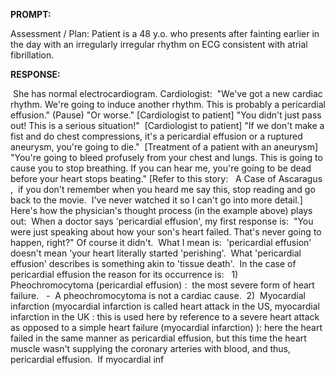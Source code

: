 **PROMPT:**

Assessment / Plan: Patient is a 48 y.o. who presents after fainting earlier in the day with an irregularly irregular rhythm on ECG consistent with atrial fibrillation. 

**RESPONSE:**

  She has normal electrocardiogram. Cardiologist:  "We've got a new cardiac rhythm. We're going to induce another rhythm. This is probably a pericardial effusion." (Pause) "Or worse." [Cardiologist to patient] "You didn't just pass out! This is a serious situation!"  [Cardiologist to patient] "If we don't make a fist and do chest compressions, it's a pericardial effusion or a ruptured aneurysm, you're going to die."  [Treatment of a patient with an aneurysm] "You're going to bleed profusely from your chest and lungs. This is going to cause you to stop breathing. If you can hear me, you're going to be dead before your heart stops beating." [Refer to this story:   A Case of Ascaragus ,  if you don't remember when you heard me say this, stop reading and go back to the movie.  I've never watched it so I can't go into more detail.] Here's how the physician's thought process (in the example above) plays out:  When a doctor says 'pericardial effusion', my first response is:  "You were just speaking about how your son's heart failed. That's never going to happen, right?" Of course it didn't.  What I mean is:  'pericardial effusion' doesn't mean 'your heart literally started 'perishing'.  What 'pericardial effusion' describes is something akin to 'tissue death'.  In the case of pericardial effusion the reason for its occurrence is:   1)  Pheochromocytoma (pericardial effusion) :  the most severe form of heart failure.   -  A pheochromocytoma is not a cardiac cause.  2)  Myocardial infarction (myocardial infarction is called heart attack in the US, myocardial infarction in the UK : this is used here by reference to a severe heart attack as opposed to a simple heart failure (myocardial infarction) ): here the heart failed in the same manner as pericardial effusion, but this time the heart muscle wasn't supplying the coronary arteries with blood, and thus, pericardial effusion.  If myocardial inf